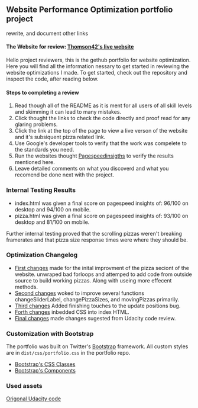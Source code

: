 ## Website Performance Optimization portfolio project

rewrite, and document other links

#### The Website for review: [Thomson42's live website](http://thomson42.github.io/frontend-nanodegree-mobile-portfolio/)

Hello project reviewers, this is the gethub portfolio for website optimization. Here you will find all the information nessary to get started in reviewing the website optimizations I made. To get started, check out the repository and inspect the code, after reading below.

#### Steps to completing a review
1. Read though all of the README as it is ment for all users of all skill levels and skimming it can lead to many mistakes.
2. Click thought the links to check the code directly and proof read for any glaring problems.
3. Click the link at the top of the page to view a live verson of the website and it's subsiquent pizza related link.
4. Use Google's developer tools to verify that the work was compelete to the standards you need.
5. Run the websites thought [Pagespeedinsigths](https://developers.google.com/speed/pagespeed/insights/) to verify the results mentioned here.
6. Leave detailed comments on what you discoverd and what you recomend be done next with the project.

### Internal Testing Results
* index.html was given a final score on pagespeed insights of: 96/100 on desktop and 94/100 on mobile.
* pizza.html was given a final score on pagespeed insights of: 93/100 on desktop and 81/100 on mobile.

Further internal testing proved that the scrolling pizzas weren't breaking framerates and that pizza size response times were where they should be.

### Optimization Changelog 
* [First changes](https://github.com/Thomson42/frontend-nanodegree-mobile-portfolio/commit/535b870dc5283b25812fe37bf81b57dc05ffc26f) made for the inital improvment of the pizza seciont of the website. unwraped bad forloops and attemped to add code from outside source to build working pizzas. Along with useing more effecent methods.
* [Second changes](https://github.com/Thomson42/frontend-nanodegree-mobile-portfolio/commit/72bdb7e856173ad54977ad65af08427918e0ad5d) woked to improve several functions changeSliderLabel, changePizzaSizes, and movingPizzas primarily.
* [Third changes](https://github.com/Thomson42/frontend-nanodegree-mobile-portfolio/commit/33559b5530a415f65ce3fe7a90048182a1659c96) Added finishing touches to the update positions bug.
* [Forth changes](https://github.com/Thomson42/frontend-nanodegree-mobile-portfolio/commit/754dc4b8ab6dddcee4cf631ae904486ab28385f5) inbedded CSS into index HTML.
* [Final changes](https://github.com/Thomson42/frontend-nanodegree-mobile-portfolio/commit/0d30d78751839418d54a9d782c8f93faed842b5a) made changes sugested from Udacity code review.

### Customization with Bootstrap
The portfolio was built on Twitter's <a href="http://getbootstrap.com/">Bootstrap</a> framework. All custom styles are in `dist/css/portfolio.css` in the portfolio repo.

* <a href="http://getbootstrap.com/css/">Bootstrap's CSS Classes</a>
* <a href="http://getbootstrap.com/components/">Bootstrap's Components</a>

### Used assets 
[Origonal Udacity code](https://github.com/udacity/frontend-nanodegree-mobile-portfolio) 
